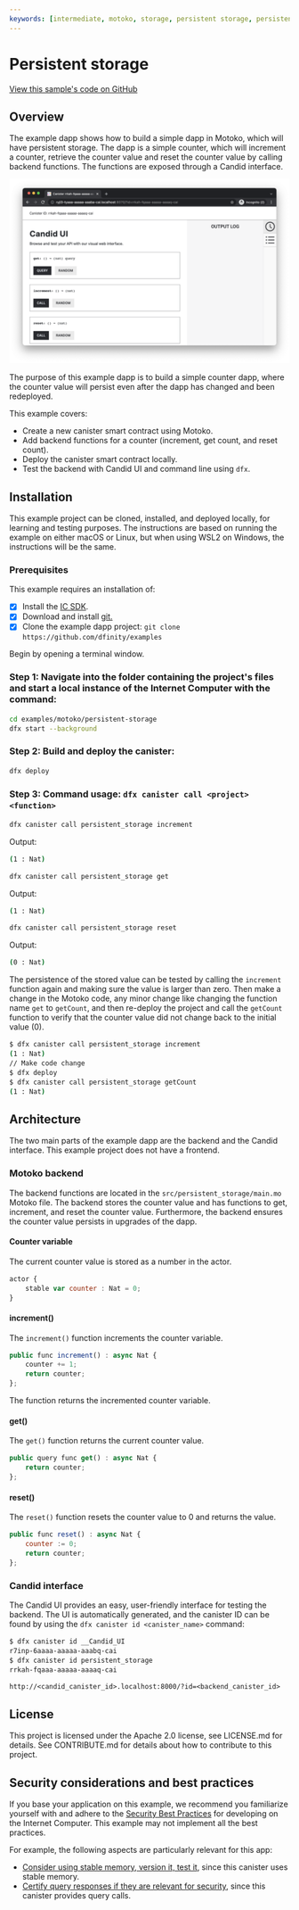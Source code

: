```yaml
---
keywords: [intermediate, motoko, storage, persistent storage, persistence]
---
```


# Persistent storage

[View this sample's code on GitHub](https://github.com/dfinity/examples/tree/master/motoko/persistent-storage)

## Overview
The example dapp shows how to build a simple dapp in Motoko, which will have persistent storage. The dapp is a simple counter, which will increment a counter, retrieve the counter value and reset the counter value by calling backend functions. The functions are exposed through a Candid interface.

![Counter Frontend](README_images/candid_ui.png)

The purpose of this example dapp is to build a simple counter dapp, where the counter value will persist even after the dapp has changed and been redeployed.

This example covers:

- Create a new canister smart contract using Motoko.
- Add backend functions for a counter (increment, get count, and reset count).
- Deploy the canister smart contract locally.
- Test the backend with Candid UI and command line using `dfx`.


## Installation
This example project can be cloned, installed, and deployed locally, for learning and testing purposes. The instructions are based on running the example on either macOS or Linux, but when using WSL2 on Windows, the instructions will be the same.

### Prerequisites
This example requires an installation of:

- [x] Install the [IC SDK](https://thebigfile.com/docs/current/developer-docs/setup/install/index.mdx).
- [x] Download and install [git.](https://git-scm.com/downloads)
- [x] Clone the example dapp project: `git clone https://github.com/dfinity/examples`

Begin by opening a terminal window.

### Step 1: Navigate into the folder containing the project's files and start a local instance of the Internet Computer with the command:

```bash
cd examples/motoko/persistent-storage
dfx start --background
```

### Step 2: Build and deploy the canister:

```bash
dfx deploy
```

### Step 3: Command usage: `dfx canister call <project>  <function>`

```bash
dfx canister call persistent_storage increment
```

Output:

```bash
(1 : Nat)
```

```bash
dfx canister call persistent_storage get
```

Output:

```bash
(1 : Nat)
```

```bash
dfx canister call persistent_storage reset
```

Output:

```bash
(0 : Nat)
```

The persistence of the stored value can be tested by calling the `increment` function again and making sure the value is larger than zero. Then make a change in the Motoko code, any minor change like changing the function name `get` to `getCount`, and then re-deploy the project and call the `getCount` function to verify that the counter value did not change back to the initial value (0).

```bash
$ dfx canister call persistent_storage increment
(1 : Nat)
// Make code change
$ dfx deploy
$ dfx canister call persistent_storage getCount
(1 : Nat)
```

## Architecture
The two main parts of the example dapp are the backend and the Candid interface. This example project does not have a frontend.

### Motoko backend
The backend functions are located in the `src/persistent_storage/main.mo` Motoko file. The backend stores the counter value and has functions to get, increment, and reset the counter value. Furthermore, the backend ensures the counter value persists in upgrades of the dapp.

#### Counter variable
The current counter value is stored as a number in the actor.

```javascript
actor {
    stable var counter : Nat = 0;
}
```

#### increment()
The `increment()` function increments the counter variable.

```javascript
public func increment() : async Nat {
    counter += 1;
    return counter;
};
```

The function returns the incremented counter variable.

#### get()
The `get()` function returns the current counter value.

```javascript
public query func get() : async Nat {
    return counter;
};
```

#### reset()
The `reset()` function resets the counter value to 0 and returns the value.

```javascript
public func reset() : async Nat {
    counter := 0;
    return counter;
};
```

### Candid interface
The Candid UI provides an easy, user-friendly interface for testing the backend. The UI is automatically generated, and the canister ID can be found by using the `dfx canister id <canister_name>` command:

```bash
$ dfx canister id __Candid_UI
r7inp-6aaaa-aaaaa-aaabq-cai
$ dfx canister id persistent_storage
rrkah-fqaaa-aaaaa-aaaaq-cai
```

```
http://<candid_canister_id>.localhost:8000/?id=<backend_canister_id>
```

## License
This project is licensed under the Apache 2.0 license, see LICENSE.md for details. See CONTRIBUTE.md for details about how to contribute to this project.


## Security considerations and best practices

If you base your application on this example, we recommend you familiarize yourself with and adhere to the [Security Best Practices](https://thebigfile.com/docs/current/references/security/) for developing on the Internet Computer. This example may not implement all the best practices.

For example, the following aspects are particularly relevant for this app:
* [Consider using stable memory, version it, test it](https://thebigfile.com/docs/current/references/security/rust-canister-development-security-best-practices#consider-using-stable-memory-version-it-test-it), since this canister uses stable memory. 
* [Certify query responses if they are relevant for security](https://thebigfile.com/docs/current/references/security/general-security-best-practices#certify-query-responses-if-they-are-relevant-for-security), since this canister provides query calls.
